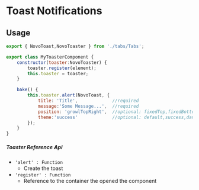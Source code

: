 # Toast Notifications

## Usage
```javascript
export { NovoToast,NovoToaster } from './tabs/Tabs';

export class MyToasterComponent {
    constructor(toaster:NovoToaster) {
        toaster.register(element);
        this.toaster = toaster;
    }

    bake() {
        this.toaster.alert(NovoToast, {
            title: 'Title',             //required
            message:'Some Message...',  //required
            position: 'growlTopRight',  //optional: fixedTop,fixedBottom,growlTopRight,growlTopLeft,growlBottomRight,growlBottomLeft
            theme:'success'             //optional: default,success,danger,info,warning
        });
    }
}
```

##### Toaster Reference Api
- `'alert' : Function`
    * Create the toast
- `'register' : Function`
    * Reference to the container the opened the component
